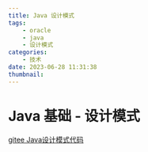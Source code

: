 ```yaml
---
title: Java 设计模式
tags:
    - oracle
    - java
    - 设计模式
categories:
    - 技术
date: 2023-06-28 11:31:38
thumbnail:
---
```

# Java 基础 - 设计模式



[gitee Java设计模式代码](https://gitee.com/guoshunfa/panda-java/tree/master/01.Java%E5%9F%BA%E7%A1%80/03.Java%E8%AE%BE%E8%AE%A1%E6%A8%A1%E5%BC%8F)
